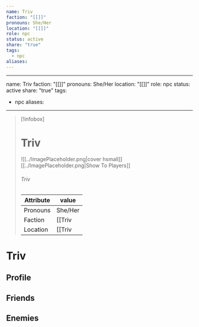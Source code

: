 ```yaml
---
name: Triv
faction: "[[]]"
pronouns: She/Her
location: "[[]]"
role: npc
status: active
share: "true"
tags:
  - npc
aliases: 
---
```

---
name: Triv
faction: "[[]]"
pronouns: She/Her
location: "[[]]"
role: npc
status: active
share: "true"
tags:
  - npc
aliases:
---


> [!infobox]
> # Triv
> ![[../ImagePlaceholder.png|cover hsmall]]
> [[../ImagePlaceholder.png|Show To Players]]
> ###### Triv
> Attribute |  value |
> ---|---|
> Pronouns | She/Her
> Faction | [[Triv|Triv]]
> Location | [[Triv|Triv]] |


# Triv
## Profile

## Friends

## Enemies



